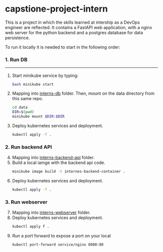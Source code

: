 # capstione-project-intern
This is a project in which the skills learned at intership as a DevOps engineer are reflected. It contains a FastAPI web application, with a nginx web server for the python backend and a postgres database for data persistence.

<!-- 
  In this project put into practice the skills learned at intership as a DevOps engineer. It is about build a simple CI/CD pipeline and then host in cloud using tools like FastAPI, Docker, Kubernetes, Jenkins and (Azure/AWS).

  Prerequisites.
  -FastAPI
  -Python
  -Github
  -Docker
  -Kubernetes
  -Jenkins
  -Azure/AWS
  -Linux OS

  ### 1. Create a project repository on Github

-->

To run it locally it is needed to start in the following order:

### 1. Run DB <hr/>
1. Start minikube service by typing:
    ```bash
    bash minikube start
    ```
2. Mapping into [interns-db](https://github.com/jnavarro447/capstione-project-intern/tree/main/interns-db) folder. 
   Then, mount on the data directory from this same repo. <br/>
    ```bash
    cd data
    DIR=$(pwd)
    minikube mount $DIR:$DIR
    ```
3. Deploy kubernetes services and deployment.
    ```bash
    kubectl apply -f .
    ```
    
### 2. Run backend API
4. Mapping into [interns-backend-api](https://github.com/jnavarro447/capstione-project-intern/tree/main/interns-backend-api) folder.
5. Build a local iamge with the backend api code.
    ```bash
    minikube image build -t internes-backend-container .
    ```
6. Deploy kubernetes services and deployment.
    ```bash
    kubectl apply -f .
    ```

### 3. Run webserver
7. Mapping into [interns-webserver](https://github.com/jnavarro447/capstione-project-intern/tree/main/interns-webserver) folder.
8. Deploy kubernetes services and deployment.
    ```bash
    kubectl apply f .
    ```
9. Run a port forward to expose a port on your local
    ```bash
    kubectl port-forward service/nginx 8080:80
    ```


